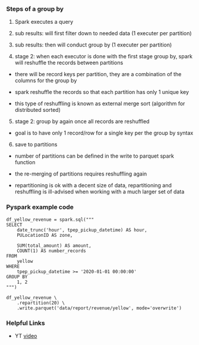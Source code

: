 ### Steps of a group by

1) Spark executes a query

2) sub results: will first filter down to needed data (1 executer per partition)

3) sub results: then will conduct group by (1 executer per partition)

4) stage 2: when each executor is done with the first stage group by, spark will reshuffle the records between partitions

  + there will be record keys per partition, they are a combination of the columns for the group by

  + spark reshuffle the records so that each partition has only 1 unique key

  + this type of reshuffling is known as external merge sort (algorithm for distributed sorted)

5) stage 2: group by again once all records are reshuffled

  + goal is to have only 1 record/row for a single key per the group by syntax

6) save to partitions

  + number of partitions can be defined in the write to parquet spark function

  + the re-merging of partitions requires reshuffling again

  + repartitioning is ok with a decent size of data, repartitioning and reshuffling is ill-advised when working with a much larger set of data

### Pyspark example code

``` {python}
df_yellow_revenue = spark.sql("""
SELECT
    date_trunc('hour', tpep_pickup_datetime) AS hour,
    PULocationID AS zone,

    SUM(total_amount) AS amount,
    COUNT(1) AS number_records
FROM
    yellow
WHERE
    tpep_pickup_datetime >= '2020-01-01 00:00:00'
GROUP BY
    1, 2
""")

df_yellow_revenue \
    .repartition(20) \
    .write.parquet('data/report/revenue/yellow', mode='overwrite')
```

### Helpful Links

* YT [video](https://www.youtube.com/watch?v=9qrDsY_2COo&list=PL3MmuxUbc_hJed7dXYoJw8DoCuVHhGEQb&index=59)
